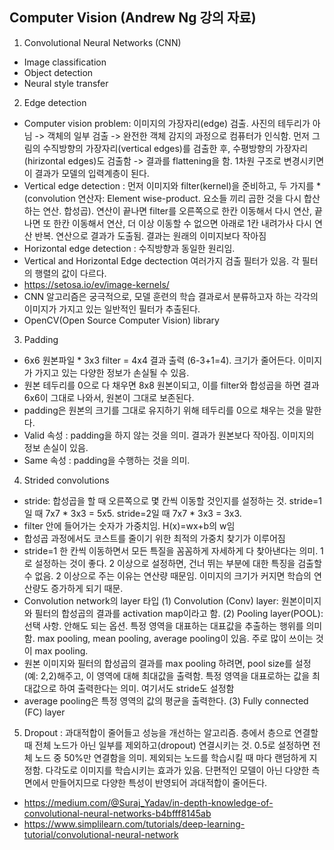 ## Computer Vision (Andrew Ng 강의 자료)
1.  Convolutional Neural Networks (CNN) 
- Image classification
- Object detection
- Neural style transfer
2. Edge detection
- Computer vision problem: 이미지의 가장자리(edge) 검출. 사진의 테두리가 아님 -> 객체의 일부 검출 -> 완전한 객체 감지의 과정으로 컴퓨터가 인식함. 먼저 그림의 수직방향의 가장자리(vertical edges)를 검출한 후, 수평방향의 가장자리(hirizontal edges)도 검출함 -> 결과를 flattening을 함. 1차원 구조로 변경시키면 이 결과가 모델의 입력계층이 된다.
- Vertical edge detection : 먼저 이미지와 filter(kernel)을 준비하고,  두 가지를 * (convolution 연산자: Element wise-product. 요소들 끼리 곱한 것을 다시 합산하는 연산. 합성곱). 연산이 끝나면 filter를 오른쪽으로 한칸 이동해서 다시 연산, 끝나면 또 한칸 이동해서 연산, 더 이상 이동할 수 없으면 아래로 1칸 내려가사 다시 연산 반복. 연산으로 결과가 도출됨. 결과는 원래의 이미지보다 작아짐 
- Horizontal edge detection : 수직방향과 동일한 원리임. 
- Vertical and Horizontal Edge dectection 여러가지 검출 필터가 있음. 각 필터의 행렬의 값이 다르다. 
- https://setosa.io/ev/image-kernels/
- CNN 알고리즘은 궁극적으로, 모델 훈련의 학습 결과로서 분류하고자 하는 각각의 이미지가 가지고 있는 일반적인 필터가 추출된다. 
- OpenCV(Open Source Computer Vision) library 
3. Padding
- 6x6 원본파일 * 3x3 filter = 4x4 결과 출력 (6-3+1=4). 크기가 줄어든다. 이미지가 가지고 있는 다양한 정보가 손실될 수 있음.
- 원본 테두리를 0으로 다 채우면 8x8 원본이되고, 이를 filter와 합성곱을 하면 결과 6x6이 그대로 나와서, 원본이 그대로 보존된다.
- padding은 원본의 크기를 그대로 유지하기 위해 테두리를 0으로 채우는 것을 말한다.
- Valid 속성 : padding을 하지 않는 것을 의미. 결과가 원본보다 작아짐. 이미지의 정보 손실이 있음.
- Same 속성 : padding을 수행하는 것을 의미. 
4. Strided convolutions
- stride: 합성곱을 할 때 오른쪽으로 몇 칸씩 이동할 것인지를 설정하는 것. stride=1일 때 7x7 * 3x3 = 5x5. stride=2일 때 7x7 * 3x3 = 3x3.
- filter 안에 들어가는 숫자가 가중치임. H(x)=wx+b의 w임
- 합성곱 과정에서도 코스트를 줄이기 위한 최적의 가중치 찾기가 이루어짐
- stride=1 한 칸씩 이동하면서 모든 특질을 꼼꼼하게 자세하게 다 찾아낸다는 의미. 1로 설정하는 것이 좋다. 2 이상으로 설정하면, 건너 뛰는 부분에 대한 특징을 검출할 수 없음. 2 이상으로 주는 이유는 연산량 때문임. 이미지의 크기가 커지면 학습의 연산량도 증가하게 되기 때문. 
- Convolution network의 layer 타입
(1) Convolution (Conv) layer: 원본이미지와 필터의 합성곱의 결과를 activation map이라고 함.
(2) Pooling layer(POOL): 선택 사항. 안해도 되는 옵션. 특정 영역을 대표하는 대표값을 추출하는 행위를 의미함. max pooling, mean pooling, average pooling이 있음. 주로 많이 쓰이는 것이 max pooling. 
 - 원본 이미지와 필터의 합성곱의 결과를 max pooling 하려면, pool size를 설정(예: 2,2)해주고, 이 영역에 대해 최대값을 출력함. 특정 영역을 대표로하는 값을 최대값으로 하여 출력한다는 의미. 여기서도 stride도 설정함
- average pooling은 특정 영역의 값의 평균을 출력한다.
(3) Fully connected (FC) layer
5. Dropout : 과대적합이 줄어들고 성능을 개선하는 알고리즘. 층에서 층으로 연결할 때 전체 노드가 아닌 일부를 제외하고(dropout) 연결시키는 것. 0.5로 설정하면 전체 노드 중 50%만 연결함을 의미. 제외되는 노드를 학습시킬 때 마다 랜덤하게 지정함. 다각도로 이미지를 학습시키는 효과가 있음. 단편적인 모델이 아닌 다양한 측면에서 만들어지므로 다양한 특성이 반영되어 과대적합이 줄어든다. 
- https://medium.com/@Suraj_Yadav/in-depth-knowledge-of-convolutional-neural-networks-b4bfff8145ab
- https://www.simplilearn.com/tutorials/deep-learning-tutorial/convolutional-neural-network



